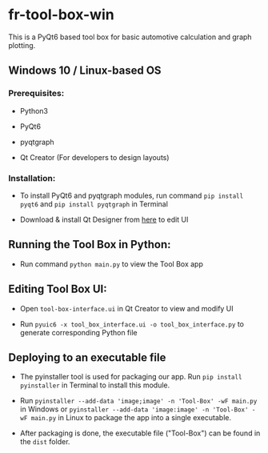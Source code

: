 # fr-tool-box-win

This is a PyQt6 based tool box for basic automotive calculation and graph plotting. 

## Windows 10 / Linux-based OS

### Prerequisites:

* Python3

* PyQt6

* pyqtgraph

* Qt Creator (For developers to design layouts)

### Installation:

* To install PyQt6 and pyqtgraph modules, run command `pip install pyqt6` and `pip install pyqtgraph` in Terminal
   
* Download & install Qt Designer from [here](https://www.qt.io/download) to edit UI

## Running the Tool Box in Python:

* Run command `python main.py` to view the Tool Box app

## Editing Tool Box UI:

* Open `tool-box-interface.ui` in Qt Creator to view and modify UI

* Run `pyuic6 -x tool_box_interface.ui -o tool_box_interface.py` to generate corresponding Python file

## Deploying to an executable file

* The pyinstaller tool is used for packaging our app. Run `pip install pyinstaller` in Terminal to install this module.

* Run `pyinstaller --add-data 'image;image' -n 'Tool-Box' -wF main.py` in Windows
  or `pyinstaller --add-data 'image:image' -n 'Tool-Box' -wF main.py` in Linux to package the app into a single executable.

* After packaging is done, the executable file ("Tool-Box") can be found in the `dist` folder. 
